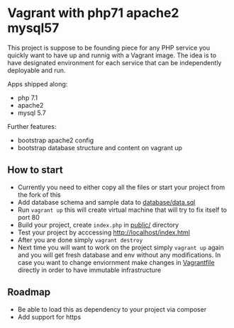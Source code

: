 # Vagrant with php71 apache2 mysql57
This project is suppose to be founding piece for any PHP service you quickly want to have up and runnig 
with a Vagrant image. The idea is to have designated environment for each service that can be independently deployable and run.

Apps shipped along:
* php 7.1
* apache2
* mysql 5.7

Further features:
* bootstrap apache2 config
* bootstrap database structure and content on vagrant up

## How to start
* Currently you need to either copy all the files or start your project from the fork of this
* Add database schema and sample data to [database/data.sql](database/data.sql)
* Run `vagrant up` this will create virtual machine that will try to fix itself to port 80
* Build your project, create `index.php` in [public/](public/) directory
* Test your project by acccessing [http://localhost/index.html](http://localhost/index.html)
* After you are done simply `vagrant destroy`
* Next time you will want to work on the project simply `vagrant up` again and you will get fresh database and env without any modifications. In case you want to change enviornment make changes in [Vagrantfile](Vagrantfile) directly in order to have immutable infrastructure

## Roadmap
* Be able to load this as dependency to your project via composer
* Add support for https
